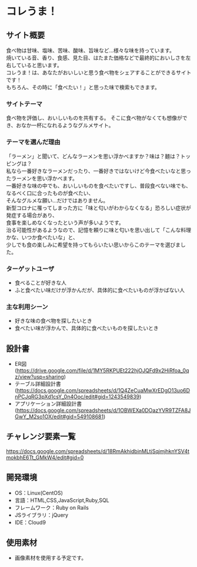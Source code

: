 # コレうま！

## サイト概要
食べ物は甘味、塩味、苦味、酸味、旨味など…様々な味を持っています。<br>
焼いている音、香り、食感、見た目、はたまた価格などで最終的においしさを左右していると思います。<br>
コレうま！は、あなたがおいしいと思う食べ物をシェアすることができるサイトです！<br>
もちろん、その時に「食べたい！」と思った味で検索もできます。

### サイトテーマ
食べ物を評価し、おいしいものを共有する。
そこに食べ物がなくても想像ができ、おなか一杯になれるようなグルメサイト。

### テーマを選んだ理由
「ラーメン」と聞いて、どんなラーメンを思い浮かべますか？味は？麺は？トッピングは？<br>
私なら一番好きなラーメンだったり、一番好きではないけど今食べたいなと思ったラーメンを思い浮かべます。<br>
一番好きな味の中でも、おいしいものを食べたいですし、普段食べない味でも、なるべく口に合ったものが食べたい、<br>
そんなグルメな願い…だけではありません。<br>
新型コロナに罹ってしまった方に「味と匂いがわからなくなる」恐ろしい症状が発症する場合があり、<br>
食事を楽しめなくなったという声が多いようです。<br>
治る可能性があるようなので、記憶を頼りに味と匂いを思い出して「こんな料理かな、いつか食べたいな」と、<br>
少しでも食の楽しみに希望を持ってもらいたい思いからこのテーマを選びました。

### ターゲットユーザ
* 食べることが好きな人
* ふと食べたい味だけが浮かんだが、具体的に食べたいものが浮かばない人

### 主な利用シーン
* 好きな味の食べ物を探したいとき
* 食べたい味が浮かんで、具体的に食べたいものを探したいとき

## 設計書
* ER図 (https://drive.google.com/file/d/1MY5RKPUEt222hjOJQFd9x2HiRfoa_0qz/view?usp=sharing)
* テーブル詳細設計書 (https://docs.google.com/spreadsheets/d/1Q4ZeCuaMwXrEDgO13uo6DnPCJqRG3pXd1csY_0n4Ooc/edit#gid=1243549839)
* アプリケーション詳細設計書 (https://docs.google.com/spreadsheets/d/1OBWEXa0DOazYVR9TZFA8JGwY_M2so1OX/edit#gid=549108681)

## チャレンジ要素一覧
https://docs.google.com/spreadsheets/d/18RmAkhidbinMLtjSqjmjhknYSV4tmokbhE6Tt_GMkW4/edit#gid=0

## 開発環境
- OS：Linux(CentOS)
- 言語：HTML,CSS,JavaScript,Ruby,SQL
- フレームワーク：Ruby on Rails
- JSライブラリ：jQuery
- IDE：Cloud9

## 使用素材
- 画像素材を使用する予定です。